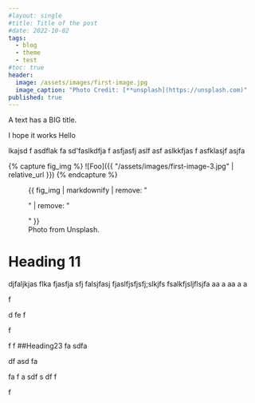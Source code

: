 ```yaml
---
#layout: single
#title: Title of the post
#date: 2022-10-02
tags:
  - blog
  - theme
  - test
#toc: true
header:
  image: /assets/images/first-image.jpg
  image_caption: "Photo Credit: [**unsplash](https://unsplash.com)"
published: true
---
```

A text has a BIG title.


I hope it works 
Hello 

lkajsd f
asdflak fa
sd'faslkdfja f
asfjasfj aslf
asf aslkkfjas f
asfklasjf asjfa 


{% capture fig_img %}
![Foo]({{ "/assets/images/first-image-3.jpg" | relative_url }})
{% endcapture %}

<figure>
  {{ fig_img | markdownify | remove: "<p>" | remove: "</p>" }}
  <figcaption>Photo from Unsplash.</figcaption>
</figure>

# Heading 11

djfaljkjas flka fjasfja sfj
falsjfasj fjaslfjsfjsfj;slkjfs
fsalkfjsljflsjfa
aa
a
aa
a
a

f

d
fe
f

f

f
f
##Heading23 
fa
sdfa

df
asd
fa

fa
f
a
sdf
s
df
f

f
